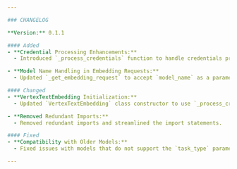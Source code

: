 ```yaml
---

### CHANGELOG

**Version:** 0.1.1

#### Added
- **Credential Processing Enhancements:**
  - Introduced `_process_credentials` function to handle credentials provided as strings, dictionaries, or `service_account.Credentials` objects. This allows for flexible credential input formats.

- **Model Name Handling in Embedding Requests:**
  - Updated `_get_embedding_request` to accept `model_name` as a parameter, enabling the function to handle models that either support or do not support the `task_type` parameter, such as `textembedding-gecko@001`.

#### Changed
- **VertexTextEmbedding Initialization:**
  - Updated `VertexTextEmbedding` class constructor to use `_process_credentials` for handling credentials, streamlining initialization with different credential formats.

- **Removed Redundant Imports:**
  - Removed redundant imports and streamlined the import statements.

#### Fixed
- **Compatibility with Older Models:**
  - Fixed issues with models that do not support the `task_type` parameter by introducing `_UNSUPPORTED_TASK_TYPE_MODEL` set, ensuring compatibility with models like `textembedding-gecko@001`.

---
```


